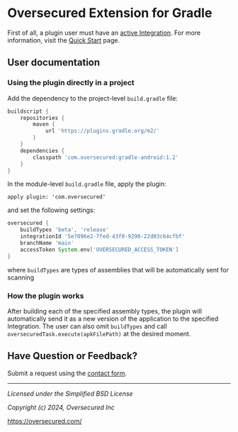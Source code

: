 Oversecured Extension for Gradle
============================

First of all, a plugin user must have an [active Integration](https://oversecured.com/integrations). For more information, visit the [Quick Start](https://oversecured.com/docs/quick-start/) page.

User documentation
------------------

### Using the plugin directly in a project

Add the dependency to the project-level `build.gradle` file:

```gradle
buildscript {
    repositories {
        maven {
            url 'https://plugins.gradle.org/m2/'
        }
    }
    dependencies {
        classpath 'com.oversecured:gradle-android:1.2'
    }
}
```

In the module-level `build.gradle` file, apply the plugin:

```
apply plugin: 'com.oversecured'
```

and set the following settings:

```gradle
oversecured {
    buildTypes 'beta', 'release'
    integrationId '5e7096e2-7fed-43f0-9290-22d03c64cfbf'
    branchName 'main'
    accessToken System.env['OVERSECURED_ACCESS_TOKEN']
}
```

where `buildTypes` are types of assemblies that will be automatically sent for scanning


### How the plugin works

After building each of the specified assembly types, the plugin will automatically send it as a new version of the application to the specified Integration. The user can also omit `buildTypes` and call `oversecuredTask.execute(apkFilePath)` at the desired moment.

Have Question or Feedback?
--------------------------

Submit a request using the [contact form](https://support.oversecured.com/hc/en-us/requests/new).

---------------------------------------
*Licensed under the Simplified BSD License*

*Copyright (c) 2024, Oversecured Inc*

https://oversecured.com/
